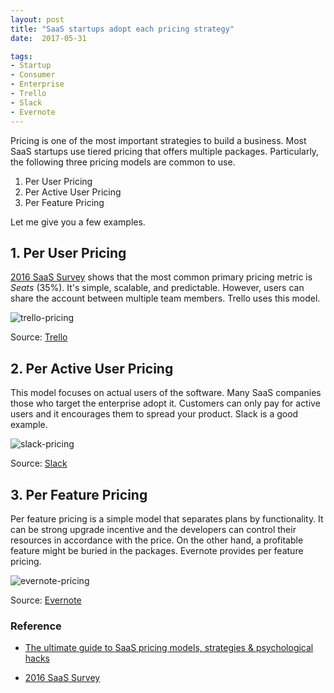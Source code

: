 ```yaml
---
layout: post
title: "SaaS startups adopt each pricing strategy"
date:  2017-05-31

tags:
- Startup
- Consumer
- Enterprise
- Trello
- Slack
- Evernote
---
```


Pricing is one of the most important strategies to build a business. Most SaaS startups use tiered pricing that offers multiple packages. Particularly, the following three pricing models are common to use.

1. Per User Pricing
1. Per Active User Pricing
1. Per Feature Pricing

Let me give you a few examples.

## 1. Per User Pricing

<a href="http://www.pacific-crest.com/2016-saas-survey/">2016 SaaS Survey</a> shows that the most common primary pricing metric is *Seats* (35%). It's simple, scalable, and predictable. However, users can share the account between multiple team members. Trello uses this model.

![trello-pricing]({{site.github.url}}/images/posts/trello-pricing.png)
<div class="source">Source: <a href="https://trello.com/pricing">Trello</a></div>

## 2. Per Active User Pricing

This model focuses on actual users of the software. Many SaaS companies those who target the enterprise adopt it. Customers can only pay for active users and it encourages them to spread your product. Slack is a good example.

![slack-pricing]({{site.github.url}}/images/posts/slack-pricing.png)
<div class="source">Source: <a href="https://slack.com/pricing/slack-for-teams">Slack</a></div>

## 3. Per Feature Pricing

Per feature pricing is a simple model that separates plans by functionality. It can be strong upgrade incentive and the developers can control their resources in accordance with the price. On the other hand, a profitable feature might be buried in the packages. Evernote provides per feature pricing.

![evernote-pricing]({{site.github.url}}/images/posts/evernote-pricing.png)
<div class="source">Source: <a href="https://evernote.com/pricing/">Evernote</a></div>

### Reference

<div class="list">
   <ul>
    <li><a href="https://www.cobloom.com/blog/saas-pricing-models">The ultimate guide to SaaS pricing models, strategies & psychological hacks</a></li>
  </ul>
  <ul>
    <li><a href="http://www.pacific-crest.com/2016-saas-survey/">2016 SaaS Survey</a></li>
  </ul>
</div>
